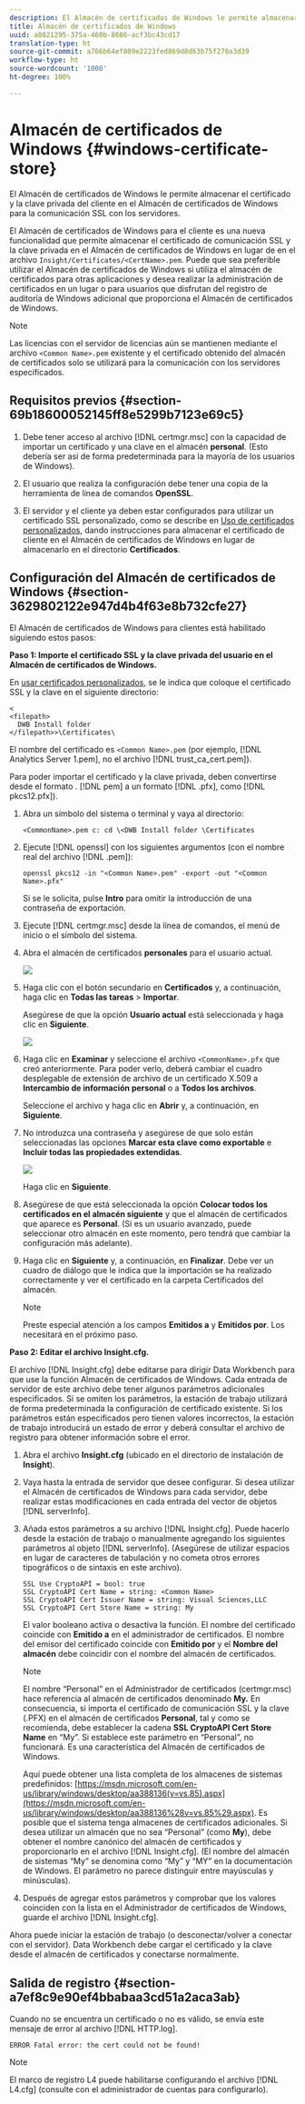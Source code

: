 ```yaml
---
description: El Almacén de certificados de Windows le permite almacenar el certificado y la clave privada del cliente en el Almacén de certificados de Windows para la comunicación SSL con los servidores.
title: Almacén de certificados de Windows
uuid: a8021295-375a-460b-8686-acf3bc43cd17
translation-type: ht
source-git-commit: a766b64ef809e2223fed869d8d63b75f270a3d39
workflow-type: ht
source-wordcount: '1000'
ht-degree: 100%

---
```



# Almacén de certificados de Windows {#windows-certificate-store}

El Almacén de certificados de Windows le permite almacenar el certificado y la clave privada del cliente en el Almacén de certificados de Windows para la comunicación SSL con los servidores.

El Almacén de certificados de Windows para el cliente es una nueva funcionalidad que permite almacenar el certificado de comunicación SSL y la clave privada en el Almacén de certificados de Windows en lugar de en el archivo `Insight/Certificates/<CertName>.pem`. Puede que sea preferible utilizar el Almacén de certificados de Windows si utiliza el almacén de certificados para otras aplicaciones y desea realizar la administración de certificados en un lugar o para usuarios que disfrutan del registro de auditoría de Windows adicional que proporciona el Almacén de certificados de Windows.

>[!NOTE]
>
>Las licencias con el servidor de licencias aún se mantienen mediante el archivo `<Common Name>.pem` existente y el certificado obtenido del almacén de certificados solo se utilizará para la comunicación con los servidores especificados.

## Requisitos previos {#section-69b18600052145ff8e5299b7123e69c5}

1. Debe tener acceso al archivo [!DNL certmgr.msc] con la capacidad de importar un certificado y una clave en el almacén **personal**. (Esto debería ser así de forma predeterminada para la mayoría de los usuarios de Windows).

1. El usuario que realiza la configuración debe tener una copia de la herramienta de línea de comandos **OpenSSL**.
1. El servidor y el cliente ya deben estar configurados para utilizar un certificado SSL personalizado, como se describe en [Uso de certificados personalizados](../../../../../home/c-inst-svr/c-install-ins-svr/t-install-proc-inst-svr-dpu/c-dnld-dgtl-cert/using-custom-certificates-dwb.md#concept-ee6a9b5015f84a0ba64a11428b0a72dd), dando instrucciones para almacenar el certificado de cliente en el Almacén de certificados de Windows en lugar de almacenarlo en el directorio **Certificados**.

## Configuración del Almacén de certificados de Windows {#section-3629802122e947d4b4f63e8b732cfe27}

El Almacén de certificados de Windows para clientes está habilitado siguiendo estos pasos:

**Paso 1: Importe el certificado SSL y la clave privada del usuario en el Almacén de certificados de Windows.**

En [usar certificados personalizados](../../../../../home/c-inst-svr/c-install-ins-svr/t-install-proc-inst-svr-dpu/c-dnld-dgtl-cert/using-custom-certificates-dwb.md#concept-ee6a9b5015f84a0ba64a11428b0a72dd), se le indica que coloque el certificado SSL y la clave en el siguiente directorio:

```
< 
<filepath>
  DWB Install folder 
</filepath>>\Certificates\
```

El nombre del certificado es `<Common Name>.pem` (por ejemplo, [!DNL Analytics Server 1.pem], no el archivo [!DNL trust_ca_cert.pem]).

Para poder importar el certificado y la clave privada, deben convertirse desde el formato . [!DNL pem] a un formato [!DNL .pfx], como [!DNL pkcs12.pfx]).

1. Abra un símbolo del sistema o terminal y vaya al directorio:

   ```
   <CommonName>.pem c: cd \<DWB Install folder \Certificates
   ```

1. Ejecute [!DNL openssl] con los siguientes argumentos (con el nombre real del archivo [!DNL .pem]):

   ```
   openssl pkcs12 -in "<Common Name>.pem" -export -out "<Common Name>.pfx"
   ```

   Si se le solicita, pulse **Intro** para omitir la introducción de una contraseña de exportación.

1. Ejecute [!DNL certmgr.msc] desde la línea de comandos, el menú de inicio o el símbolo del sistema.
1. Abra el almacén de certificados **personales** para el usuario actual.

   ![](assets/6_5_crypto_api_0.png)

1. Haga clic con el botón secundario en **Certificados** y, a continuación, haga clic en **Todas las tareas** > **Importar**.

   Asegúrese de que la opción **Usuario actual** está seleccionada y haga clic en **Siguiente**.

   ![](assets/6_5_crypto_api_4.png)

1. Haga clic en **Examinar** y seleccione el archivo `<CommonName>.pfx` que creó anteriormente. Para poder verlo, deberá cambiar el cuadro desplegable de extensión de archivo de un certificado X.509 a **Intercambio de información personal** o a **Todos los archivos**.

   Seleccione el archivo y haga clic en **Abrir** y, a continuación, en **Siguiente**.

1. No introduzca una contraseña y asegúrese de que solo están seleccionadas las opciones **Marcar esta clave como exportable** e **Incluir todas las propiedades extendidas**.

   ![](assets/6_5_crypto_api_3.png)

   Haga clic en **Siguiente**.

1. Asegúrese de que está seleccionada la opción **Colocar todos los certificados en el almacén siguiente** y que el almacén de certificados que aparece es **Personal**. (Si es un usuario avanzado, puede seleccionar otro almacén en este momento, pero tendrá que cambiar la configuración más adelante).

1. Haga clic en **Siguiente** y, a continuación, en **Finalizar**. Debe ver un cuadro de diálogo que le indica que la importación se ha realizado correctamente y ver el certificado en la carpeta Certificados del almacén.

   >[!NOTE]
   >
   >Preste especial atención a los campos **Emitidos a** y **Emitidos por**. Los necesitará en el próximo paso.

**Paso 2: Editar el archivo Insight.cfg.**

El archivo [!DNL Insight.cfg] debe editarse para dirigir Data Workbench para que use la función Almacén de certificados de Windows. Cada entrada de servidor de este archivo debe tener algunos parámetros adicionales especificados. Si se omiten los parámetros, la estación de trabajo utilizará de forma predeterminada la configuración de certificado existente. Si los parámetros están especificados pero tienen valores incorrectos, la estación de trabajo introducirá un estado de error y deberá consultar el archivo de registro para obtener información sobre el error.

1. Abra el archivo **Insight.cfg** (ubicado en el directorio de instalación de **Insight**).

1. Vaya hasta la entrada de servidor que desee configurar. Si desea utilizar el Almacén de certificados de Windows para cada servidor, debe realizar estas modificaciones en cada entrada del vector de objetos [!DNL serverInfo].
1. Añada estos parámetros a su archivo [!DNL Insight.cfg]. Puede hacerlo desde la estación de trabajo o manualmente agregando los siguientes parámetros al objeto [!DNL serverInfo]. (Asegúrese de utilizar espacios en lugar de caracteres de tabulación y no cometa otros errores tipográficos o de sintaxis en este archivo).

   ```
   SSL Use CryptoAPI = bool: true  
   SSL CryptoAPI Cert Name = string: <Common Name>  
   SSL CryptoAPI Cert Issuer Name = string: Visual Sciences,LLC  
   SSL CryptoAPI Cert Store Name = string: My 
   ```

   El valor booleano activa o desactiva la función. El nombre del certificado coincide con **Emitido a** en el administrador de certificados. El nombre del emisor del certificado coincide con **Emitido por** y el **Nombre del almacén** debe coincidir con el nombre del almacén de certificados.

   >[!NOTE]
   >
   >El nombre “Personal” en el Administrador de certificados (certmgr.msc) hace referencia al almacén de certificados denominado **My.** En consecuencia, si importa el certificado de comunicación SSL y la clave (.PFX) en el almacén de certificados **Personal**, tal y como se recomienda, debe establecer la cadena **SSL CryptoAPI Cert Store Name** en “My”. Si establece este parámetro en “Personal”, no funcionará. Es una característica del Almacén de certificados de Windows.

   Aquí puede obtener una lista completa de los almacenes de sistemas predefinidos: [https://msdn.microsoft.com/en-us/library/windows/desktop/aa388136(v=vs.85).aspx](https://msdn.microsoft.com/en-us/library/windows/desktop/aa388136%28v=vs.85%29.aspx). Es posible que el sistema tenga almacenes de certificados adicionales. Si desea utilizar un almacén que no sea “Personal” (como **My**), debe obtener el nombre canónico del almacén de certificados y proporcionarlo en el archivo [!DNL Insight.cfg]. (El nombre del almacén de sistemas “My” se denomina como “My” y “MY” en la documentación de Windows. El parámetro no parece distinguir entre mayúsculas y minúsculas).

1. Después de agregar estos parámetros y comprobar que los valores coinciden con la lista en el Administrador de certificados de Windows, guarde el archivo [!DNL Insight.cfg].

Ahora puede iniciar la estación de trabajo (o desconectar/volver a conectar con el servidor). Data Workbench debe cargar el certificado y la clave desde el almacén de certificados y conectarse normalmente.

## Salida de registro {#section-a7ef8c9e90ef4bbabaa3cd51a2aca3ab}

Cuando no se encuentra un certificado o no es válido, se envía este mensaje de error al archivo [!DNL HTTP.log].

```
ERROR Fatal error: the cert could not be found!
```

>[!NOTE]
>
>El marco de registro L4 puede habilitarse configurando el archivo [!DNL L4.cfg] (consulte con el administrador de cuentas para configurarlo).
